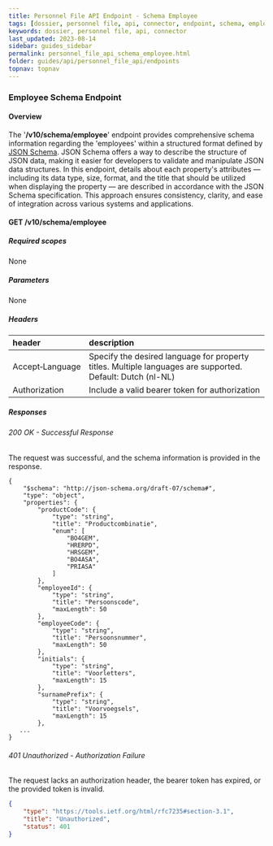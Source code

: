 ```yaml
---
title: Personnel File API Endpoint - Schema Employee
tags: [dossier, personnel file, api, connector, endpoint, schema, employee]
keywords: dossier, personnel file, api, connector
last_updated: 2023-08-14
sidebar: guides_sidebar
permalink: personnel_file_api_schema_employee.html
folder: guides/api/personnel_file_api/endpoints
topnav: topnav
---
```


### Employee Schema Endpoint
#### Overview
The '**/v10/schema/employee**' endpoint provides comprehensive schema information regarding the 'employees' within a structured format 
defined by [JSON Schema](https://json-schema.org/specification.html). JSON Schema offers a way to describe the structure of JSON data, making 
it easier for developers to validate and manipulate JSON data structures. In this endpoint, details about each property's attributes — including 
its data type, size, format, and the title that should be utilized when displaying the property — are described in accordance with the 
JSON Schema specification. This approach ensures consistency, clarity, and ease of integration across various systems and applications.

#### GET /v10/schema/employee
##### Required scopes
None
##### Parameters
None
##### Headers
| header                | description                                                                 |
|:----------------------|:----------------------------------------------------------------------------|
| Accept&#8209;Language | Specify the desired language for property titles. Multiple languages are supported. Default: Dutch (nl-NL) |
| Authorization | Include a valid bearer token for authorization |
##### Responses
###### 200 OK - Successful Response
The request was successful, and the schema information is provided in the response.
```
{
    "$schema": "http://json-schema.org/draft-07/schema#",
    "type": "object",
    "properties": {
        "productCode": {
            "type": "string",
            "title": "Productcombinatie",
            "enum": [
                "BO4GEM",
                "HRERPD",
                "HRSGEM",
                "BO4ASA",
                "PRIASA"
            ]
        },
        "employeeId": {
            "type": "string",
            "title": "Persoonscode",
            "maxLength": 50
        },
        "employeeCode": {
            "type": "string",
            "title": "Persoonsnummer",
            "maxLength": 50
        },
        "initials": {
            "type": "string",
            "title": "Voorletters",
            "maxLength": 15
        },
        "surnamePrefix": {
            "type": "string",
            "title": "Voorvoegsels",
            "maxLength": 15
        },
   ...
}
```
###### 401 Unauthorized - Authorization Failure
The request lacks an authorization header, the bearer token has expired, or the provided token is invalid.
```json
{
    "type": "https://tools.ietf.org/html/rfc7235#section-3.1",
    "title": "Unauthorized",
    "status": 401
}
```

